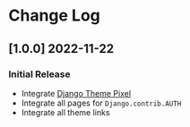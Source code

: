 # Change Log

## [1.0.0] 2022-11-22
### Initial Release

- Integrate [Django Theme Pixel](https://github.com/app-generator/django-theme-pixel)
- Integrate all pages for `Django.contrib.AUTH`
- Integrate all theme links
